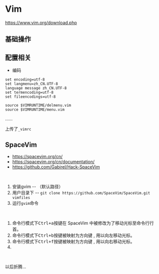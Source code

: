 # Vim

https://www.vim.org/download.php

## 基础操作



## 配置相关

* 编码
```_vimrc
set encoding=utf-8
set langmenu=zh_CN.UTF-8
language message zh_CN.UTF-8
set termencoding=utf-8
set fileencodings=utf-8

source $VIMRUNTIME/delmenu.vim
source $VIMRUNTIME/menu.vim
```
......
<br>

上传了```_vimrc```

## SpaceVim

* https://spacevim.org/cn/
* https://spacevim.org/cn/documentation/
* https://github.com/Gabirel/Hack-SpaceVim
<br>

1. 安装gvim -- （默认路径）
2. 用户目录下 -- ```git clone https://github.com/SpaceVim/SpaceVim.git vimfiles```
3. 运行```gvim```命令
<br>


1. 命令行模式下<kbd>Ctrl+a</kbd>按键在 SpaceVim 中被修改为了移动光标至命令行行首。
2. 命令行模式下<kbd>Ctrl+b</kbd>按键被映射为方向键 <Left>, 用以向左移动光标。
3. 命令行模式下<kbd>Ctrl+f</kbd>按键被映射为方向键 <Right>, 用以向右移动光标。
4. 


<br>

以后折腾...



